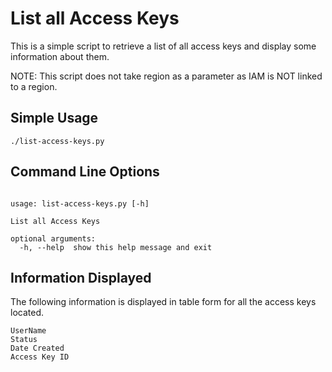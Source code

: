 List all Access Keys
=========

This is a simple script to retrieve a list of all access keys and display some information about them.

NOTE: This script does not take region as a parameter as IAM is NOT linked to a region.

## Simple Usage

```
./list-access-keys.py
```

## Command Line Options

```

usage: list-access-keys.py [-h]

List all Access Keys

optional arguments:
  -h, --help  show this help message and exit

```

## Information Displayed

The following information is displayed in table form for all the access keys located.

```
UserName
Status
Date Created
Access Key ID
```
